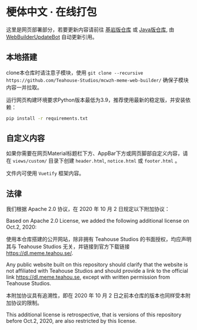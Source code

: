 # 梗体中文 · 在线打包

这里是网页部署部分，若要更新内容请前往 [基岩版仓库](https://github.com/Teahouse-Studios/mcwzh-meme-resourcepack-bedrock/) 或 [Java版仓库](https://github.com/Teahouse-Studios/mcwzh-meme-resourcepack/), 由 [WebBuilderUpdateBot](https://github.com/apps/webbuilderupdatebot) 自动更新引用。

## 本地搭建

clone本仓库时请注意子模块，使用 ```git clone --recursive https://github.com/Teahouse-Studios/mcwzh-meme-web-builder/``` 确保子模块内容一并拉取。

运行网页构建环境要求Python版本最低为3.9，推荐使用最新的稳定版，并安装依赖：

``` bash
pip install -r requirements.txt
```

## 自定义内容

如果你需要在网页Material标题栏下方、AppBar下方或网页脚部自定义内容，请在 `views/custom/` 目录下创建 `header.html`, `notice.html` 或 `footer.html` 。

文件内可使用 `Vuetify` 框架内容。

## 法律

我们根据 Apache 2.0 协议，在 2020 年 10 月 2 日规定以下附加协议：

Based on Apache 2.0 License, we added the following additional license on Oct.2, 2020:

使用本仓库搭建的公开网站，除非拥有 Teahouse Studios 的书面授权，均应声明其与 Teahouse Studios 无关，并链接到官方下载链接 <https://dl.meme.teahou.se/>.

Any public website built on this repository should clarify that the website is not affiliated with Teahouse Studios and should provide a link to the official link <https://dl.meme.teahou.se>, except with written permission from Teahouse Studios.

本附加协议具有追溯性，即在 2020 年 10 月 2 日之前本仓库的版本也同样受本附加协议的限制。

This additional license is retrospective, that is versions of this repository before Oct.2, 2020, are also restricted by this license.
